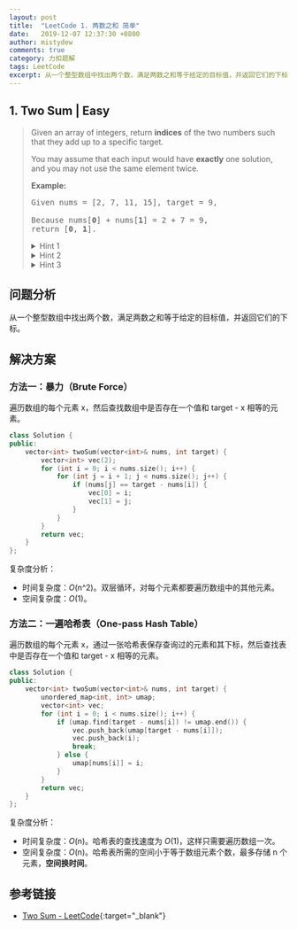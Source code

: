 ```yaml
---
layout: post
title:  "LeetCode 1. 两数之和 简单"
date:   2019-12-07 12:37:30 +0800
author: mistydew
comments: true
category: 力扣题解
tags: LeetCode
excerpt: 从一个整型数组中找出两个数，满足两数之和等于给定的目标值，并返回它们的下标。
---
```

## 1. Two Sum | Easy

> Given an array of integers, return **indices** of the two numbers such that they add up to a specific target.
> 
> You may assume that each input would have **exactly** one solution, and you may not use the same element twice.
> 
> **Example:**
> 
> <pre>
> Given nums = [2, 7, 11, 15], target = 9,
> 
> Because nums[<strong>0</strong>] + nums[<strong>1</strong>] = 2 + 7 = 9,
> return [<strong>0</strong>, <strong>1</strong>].
> </pre>
> 
> <details>
> <summary>Hint 1</summary>
> A really brute force way would be to search for all possible pairs of numbers but that would be too slow. Again, it's best to try out brute force solutions for just for completeness. It is from these brute force solutions that you can come up with optimizations.
> </details>
> 
> <details>
> <summary>Hint 2</summary>
> So, if we fix one of the numbers, say
> <pre>x</pre>
> , we have to scan the entire array to find the next number
> <pre>y</pre>
> which is
> <pre>value - x</pre>
> where value is the input parameter. Can we change our array somehow so that this search becomes faster?
> </details>
> 
> <details>
> <summary>Hint 3</summary>
> The second train of thought is, without changing the array, can we use additional space somehow? Like maybe a hash map to speed up the search?
> </details>

## 问题分析

从一个整型数组中找出两个数，满足两数之和等于给定的目标值，并返回它们的下标。

## 解决方案

### 方法一：暴力（Brute Force）

遍历数组的每个元素 x，然后查找数组中是否存在一个值和 target - x 相等的元素。

```cpp
class Solution {
public:
    vector<int> twoSum(vector<int>& nums, int target) {
        vector<int> vec(2);
        for (int i = 0; i < nums.size(); i++) {
            for (int j = i + 1; j < nums.size(); j++) {
                if (nums[j] == target - nums[i]) {
                    vec[0] = i;
                    vec[1] = j;
                }
            }
        }
        return vec;
    }
};
```

复杂度分析：
* 时间复杂度：_O_(n^2)。双层循环，对每个元素都要遍历数组中的其他元素。
* 空间复杂度：_O_(1)。

### 方法二：一遍哈希表（One-pass Hash Table）

遍历数组的每个元素 x，通过一张哈希表保存查询过的元素和其下标，然后查找表中是否存在一个值和 target - x 相等的元素。

```cpp
class Solution {
public:
    vector<int> twoSum(vector<int>& nums, int target) {
        unordered_map<int, int> umap;
        vector<int> vec;
        for (int i = 0; i < nums.size(); i++) {
            if (umap.find(target - nums[i]) != umap.end()) {
                vec.push_back(umap[target - nums[i]]);
                vec.push_back(i);
                break;
            } else {
                umap[nums[i]] = i;
            }
        }
        return vec;
    }
};
```

复杂度分析：
* 时间复杂度：_O_(n)。哈希表的查找速度为 _O_(1)，这样只需要遍历数组一次。
* 空间复杂度：_O_(n)。哈希表所需的空间小于等于数组元素个数，最多存储 n 个元素，**空间换时间**。

## 参考链接

* [Two Sum - LeetCode](https://leetcode.com/problems/two-sum/){:target="_blank"}
